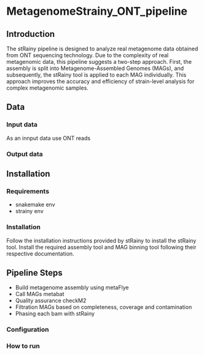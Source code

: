 # MetagenomeStrainy_ONT_pipeline
## Introduction

The stRainy pipeline is designed to analyze real metagenome data obtained from ONT sequencing technology. Due to the complexity of real metagenomic data, this pipeline suggests a two-step approach. First, the assembly is split into Metagenome-Assembled Genomes (MAGs), and subsequently, the stRainy tool is applied to each MAG individually. This approach improves the accuracy and efficiency of strain-level analysis for complex metagenomic samples.

## Data
### Input data
As an innput data use ONT reads
### Output data

## Installation

### Requirements
* snakemake env
* strainy env

### Installation
Follow the installation instructions provided by stRainy to install the stRainy tool.
Install the required assembly tool and MAG binning tool following their respective documentation.

## Pipeline Steps
* Build metagenome assembly using metaFlye
* Call MAGs metabat
* Quality assurance checkM2
* Filtration MAGs based on completeness, coverage and contamination
* Phasing each bam with stRainy

### Configuration

### How to run

